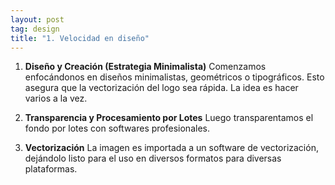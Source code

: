 ```yaml
---
layout: post
tag: design
title: "1. Velocidad en diseño"
---
```

1. **Diseño y Creación (Estrategia Minimalista)**
Comenzamos enfocándonos en diseños minimalistas, geométricos o tipográficos. Esto asegura que la vectorización del logo sea rápida. La idea es hacer varios a la vez.

2. **Transparencia y Procesamiento por Lotes**
Luego transparentamos el fondo por lotes con softwares profesionales.

3. **Vectorización**
La imagen es importada a un software de vectorización, dejándolo listo para el uso en diversos formatos para diversas plataformas.
